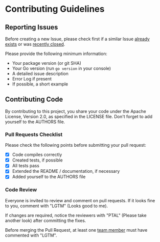 # Contributing Guidelines

## Reporting Issues

Before creating a new Issue, please check first if a similar Issue [already exists](https://git.baintex.com/sentio/gomqtt/server/issues?state=open) or was [recently closed](https://git.baintex.com/sentio/gomqtt/server/issues?direction=desc&page=1&sort=updated&state=closed).

Please provide the following minimum information:
* Your package version (or git SHA)
* Your Go version (run `go version` in your console)
* A detailed issue description
* Error Log if present
* If possible, a short example


## Contributing Code

By contributing to this project, you share your code under the Apache License, Version 2.0, as specified in the LICENSE file.
Don't forget to add yourself to the AUTHORS file.

### Pull Requests Checklist

Please check the following points before submitting your pull request:
- [x] Code compiles correctly
- [x] Created tests, if possible
- [x] All tests pass
- [x] Extended the README / documentation, if necessary
- [x] Added yourself to the AUTHORS file

### Code Review

Everyone is invited to review and comment on pull requests.
If it looks fine to you, comment with "LGTM" (Looks good to me).

If changes are required, notice the reviewers with "PTAL" (Please take another look) after committing the fixes.

Before merging the Pull Request, at least one [team member](https://github.com/orgs/gomqtt/people) must have commented with "LGTM".

